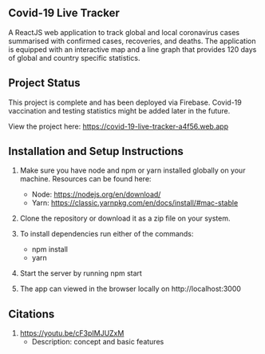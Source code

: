 ## Covid-19 Live Tracker

A ReactJS web application to track global and local coronavirus cases summarised with confirmed cases, recoveries, and deaths. The application is equipped with an interactive map and a line graph that provides 120 days of global and country specific statistics.


## Project Status

This project is complete and has been deployed via Firebase. Covid-19 vaccination and testing statistics might be added later in the future.

View the project here: https://covid-19-live-tracker-a4f56.web.app


## Installation and Setup Instructions

1. Make sure you have node and npm or yarn installed globally on your machine. Resources can be found here:

   - Node: https://nodejs.org/en/download/
   - Yarn: https://classic.yarnpkg.com/en/docs/install/#mac-stable

2. Clone the repository or download it as a zip file on your system.

3. To install dependencies run either of the commands:
   - npm install
   - yarn

4. Start the server by running npm start

5. The app can viewed in the browser locally on http://localhost:3000


## Citations

1. https://youtu.be/cF3pIMJUZxM
   - Description: concept and basic features
